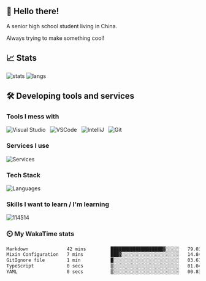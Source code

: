## 👋 Hello there!

A senior high school student living in China. 

Always trying to make something cool!

## 📈 Stats

![stats](https://github-readme-stats.vercel.app/api?username=LLKawi&theme=dracula&show_icons=true)
![langs](https://github-readme-stats.vercel.app/api/top-langs/?username=LLKawi&theme=dracula&layout=compact)

## :hammer_and_wrench: Developing tools and services

### Tools I mess with

![Visual Studio](https://img.shields.io/badge/Editor-Visual_Studio-white?style=flat-square&logo=visualstudio&color=4abf8a)
&nbsp;
![VSCode](https://img.shields.io/badge/Editor-Visual_Studio_Code-white?style=flat-square&logo=visualstudiocode&color=4abf8a)
&nbsp;
![IntelliJ](https://img.shields.io/badge/Editor-IntelliJ-white?style=flat-square&logo=IntelliJ+IDEA&color=4abf8a)
&nbsp;
![Git](https://img.shields.io/badge/VCS-Git-white?style=flat-square&logo=Git&color=4abf8a)&nbsp;

### Services I use

![Services](https://skillicons.dev/icons?i=github,vercel,cloudflare,gradle)

### Tech Stack

![Languages](https://skillicons.dev/icons?i=java,js,py,cs,markdown)

### Skills I want to learn / I'm learning

![114514](https://skillicons.dev/icons?i=ae,aws,gcp,nginx,mongodb,php,blender,c,cpp,cmake,figma,godot,ps,pr,ai,unity)


### ⏲️ My WakaTime stats

<!--START_SECTION:waka-->

```txt
Markdown              42 mins         ███████████████████▓░░░░░   79.03 %
Mixin Configuration   7 mins          ███▓░░░░░░░░░░░░░░░░░░░░░   14.84 %
GitIgnore file        1 min           █░░░░░░░░░░░░░░░░░░░░░░░░   03.67 %
TypeScript            0 secs          ▒░░░░░░░░░░░░░░░░░░░░░░░░   01.04 %
YAML                  0 secs          ▒░░░░░░░░░░░░░░░░░░░░░░░░   00.83 %
```

<!--END_SECTION:waka-->
